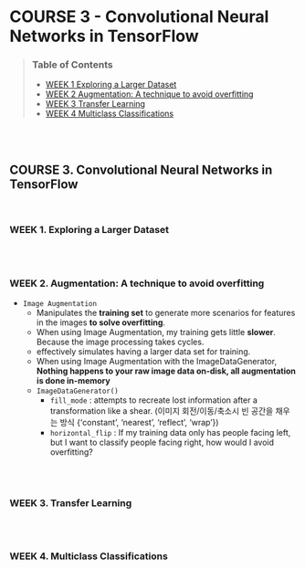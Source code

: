 # COURSE 3 - Convolutional Neural Networks in TensorFlow
>### Table of Contents   
> - [WEEK 1 Exploring a Larger Dataset](#3-1)        
> - [WEEK 2 Augmentation: A technique to avoid overfitting](#3-2)         
> - [WEEK 3 Transfer Learning](#3-3)          
> - [WEEK 4 Multiclass Classifications](#3-4)          

</br>
</br>

<a name='3'></a>
## COURSE 3. Convolutional Neural Networks in TensorFlow

</br>

<a name='3-1'></a>
### WEEK 1. Exploring a Larger Dataset


</br>
</br>

<a name='3-2'></a>
### WEEK 2. Augmentation: A technique to avoid overfitting
- `Image Augmentation`
  - Manipulates the **training set** to generate more scenarios for features in the images **to solve overfitting**.
  - When using Image Augmentation, my training gets little **slower**. Because the image processing takes cycles.
  - effectively simulates having a larger data set for training.
  - When using Image Augmentation with the ImageDataGenerator, **Nothing happens to your raw image data on-disk, all augmentation is done in-memory**
   - `ImageDataGenerator()`
     - `fill_mode` : attempts to recreate lost information after a transformation like a shear. (이미지 회전/이동/축소시 빈 공간을 채우는 방식 {‘constant’, ‘nearest’, ‘reflect’, ‘wrap’})
     - `horizontal_flip` : If my training data only has people facing left, but I want to classify people facing right, how would I avoid overfitting?

</br>
</br>

<a name='3-3'></a>
### WEEK 3. Transfer Learning


</br>
</br>

<a name='3-4'></a>
### WEEK 4. Multiclass Classifications


</br>
</br>
